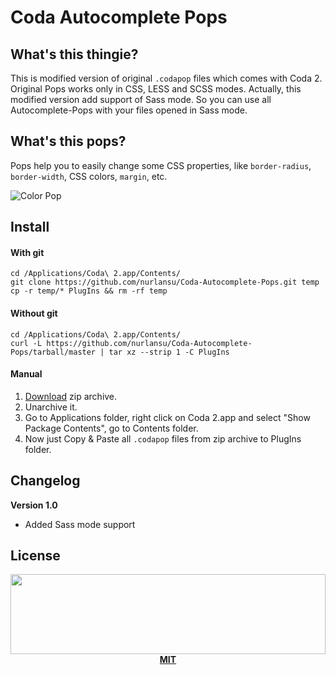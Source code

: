 # Coda Autocomplete Pops

## What's this thingie?

This is modified version of original `.codapop` files which comes with Coda 2. Original Pops works only in CSS, LESS and SCSS modes. Actually, this modified version add support of Sass mode. So you can use all Autocomplete-Pops with your files opened in Sass mode.

## What's this pops?

Pops help you to easily change some CSS properties, like `border-radius`, `border-width`, CSS colors, `margin`, etc.

![Color Pop][colorPop]

## Install

#### With git

```
cd /Applications/Coda\ 2.app/Contents/
git clone https://github.com/nurlansu/Coda-Autocomplete-Pops.git temp
cp -r temp/* PlugIns && rm -rf temp
```

#### Without git

```
cd /Applications/Coda\ 2.app/Contents/
curl -L https://github.com/nurlansu/Coda-Autocomplete-Pops/tarball/master | tar xz --strip 1 -C PlugIns
```

#### Manual

1. [Download][download] zip archive.
2. Unarchive it.
3. Go to Applications folder, right click on Coda 2.app and select "Show Package Contents", go to Contents folder.
4. Now just Copy & Paste all `.codapop` files from zip archive to PlugIns folder.

## Changelog

**Version 1.0**
- Added Sass mode support

## License

<p align="center">
  <a href="./LICENSE"><img src="https://i.nurlan.co/logo.svg" width="100%" height="128"></a>
  <a href="./LICENSE"><strong>MIT</strong></a>
</p>



[colorPop]: http://i.imgur.com/yk9mZIA.png
[download]: https://github.com/nurlansu/Coda-Autocomplete-Pops/archive/master.zip
